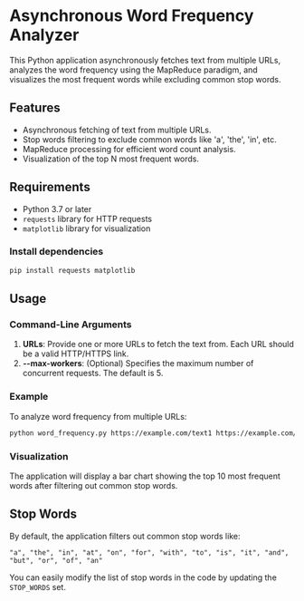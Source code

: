 
# Asynchronous Word Frequency Analyzer

This Python application asynchronously fetches text from multiple URLs, analyzes the word frequency using the MapReduce paradigm, and visualizes the most frequent words while excluding common stop words.

## Features

- Asynchronous fetching of text from multiple URLs.
- Stop words filtering to exclude common words like 'a', 'the', 'in', etc.
- MapReduce processing for efficient word count analysis.
- Visualization of the top N most frequent words.

## Requirements

- Python 3.7 or later
- `requests` library for HTTP requests
- `matplotlib` library for visualization

### Install dependencies

```bash
pip install requests matplotlib
```

## Usage

### Command-Line Arguments

1. **URLs**: Provide one or more URLs to fetch the text from. Each URL should be a valid HTTP/HTTPS link.
2. **--max-workers**: (Optional) Specifies the maximum number of concurrent requests. The default is 5.

### Example

To analyze word frequency from multiple URLs:

```bash
python word_frequency.py https://example.com/text1 https://example.com/text2 --max-workers 3
```

### Visualization

The application will display a bar chart showing the top 10 most frequent words after filtering out common stop words.

## Stop Words

By default, the application filters out common stop words like:

```
"a", "the", "in", "at", "on", "for", "with", "to", "is", "it", "and", "but", "or", "of", "an"
```

You can easily modify the list of stop words in the code by updating the `STOP_WORDS` set.
